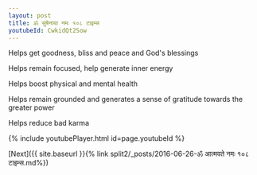 ```yaml
---
layout: post
title: ॐ सुषेनाया नमः १०८ टाइम्स
youtubeId: CwkidQt2Sow
---
```

 
 
Helps get goodness, bliss and peace and God's blessings
 
Helps remain focused, help generate inner energy 
 
Helps boost physical and mental health 
 
Helps remain grounded and generates a sense of gratitude towards the greater power 
 
Helps reduce bad karma
 
 
 
 


{% include youtubePlayer.html id=page.youtubeId %}
 
[Next]({{ site.baseurl }}{% link  split2/_posts/2016-06-26-ॐ आत्मवते नमः १०८ टाइम्स.md%})
 
